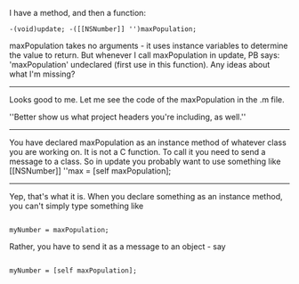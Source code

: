 I have a method, and then a function:

<code>-(void)update;
-([[NSNumber]] '')maxPopulation;</code>

maxPopulation takes no arguments - it uses instance variables to determine the value to return. But whenever I call maxPopulation in update, PB says: 'maxPopulation' undeclared (first use in this function). Any ideas about what I'm missing?

----

Looks good to me.  Let me see the code of the maxPopulation in the .m file.

''Better show us what project headers you're including, as well.''

----

You have declared maxPopulation as an instance method of whatever class you are working on.  It is not a C function.  To call it you need to send a message to a class.  So in update you probably want to use something like [[NSNumber]] ''max = [self maxPopulation];

----

Yep, that's what it is.  When you declare something as an instance method, you can't simply type something like

<code>
myNumber = maxPopulation;
</code>

Rather, you have to send it as a message to an object - say

<code>
myNumber = [self maxPopulation];
</code>